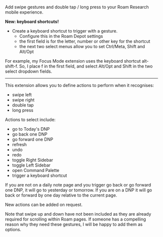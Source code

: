 Add swipe gestures and double tap / long press to your Roam Research mobile experience.

**New: keyboard shortcuts!**
- Create a keyboard shortcut to trigger with a gesture.
  - Configure this in the Roam Depot settings
  - the first field is for the letter, number or other key for the shortcut
  - the next two select menus allow you to set Ctrl/Meta, Shift and Alt/Opt
  
For example, my Focus Mode extension uses the keyboard shortcut alt-shift-f.
So, I place f in the first field, and select Alt/Opt and Shift in the two select dropdown fields.

---

This extension allows you to define actions to perform when it recognises:
- swipe left
- swipe right
- double tap
- long press

Actions to select include:
- go to Today's DNP
- go back one DNP
- go forward one DNP
- refresh
- undo
- redo
- toggle Right Sidebar
- toggle Left Sidebar
- open Command Palette
- trigger a keyboard shortcut

If you are not on a daily note page and you trigger go back or go forward one DNP, it will go to yesterday or tomorrow. If you are on a DNP it will go back or forward by one day relative to the current page.

New actions can be added on request.

Note that swipe up and down have not been included as they are already required for scrolling within Roam pages. If someone has a compelling reason why they need these gestures, I will be happy to add them as options.
